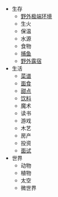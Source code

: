 - 生存
  - [野外极端环境](/野外极端环境)
  - 生火
  - 保温
  - 水源
  - 食物
  - [捕鱼](/捕鱼)
  - [野外露宿](/野外露宿)
- 生活
  - [菜谱](/菜谱)
  - [面食](/面食)
  - [甜点](/甜点)
  - [饮料](/饮料)
  - 魔术
  - 读书
  - 游戏
  - 木艺
  - 房产
  - 投资
  - [面试](/面试)
- 世界
  - 动物
  - 植物
  - 太空
  - 微世界
